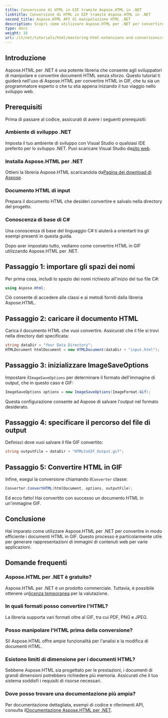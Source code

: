 ```yaml
---
title: Conversione di HTML in GIF tramite Aspose.HTML in .NET
linktitle: Conversione di HTML in GIF tramite Aspose.HTML in .NET
second_title: Aspose.HTML API di manipolazione HTML .NET
description: Scopri come utilizzare Aspose.HTML per .NET per convertire senza problemi documenti HTML in immagini GIF. Questa guida completa ti accompagna passo dopo passo.
type: docs
weight: 16
url: /it/net/tutorials/html/mastering-html-extensions-and-conversions/converting-html-to-gif/
---
```

## Introduzione

Aspose.HTML per .NET è una potente libreria che consente agli sviluppatori di manipolare e convertire documenti HTML senza sforzo. Questo tutorial ti guiderà nell'uso di Aspose.HTML per convertire HTML in GIF, che tu sia un programmatore esperto o che tu stia appena iniziando il tuo viaggio nello sviluppo web.

## Prerequisiti

Prima di passare al codice, assicurati di avere i seguenti prerequisiti:

### Ambiente di sviluppo .NET 

 Imposta il tuo ambiente di sviluppo con Visual Studio o qualsiasi IDE preferito per lo sviluppo .NET. Puoi scaricare Visual Studio da[sito web](https://visualstudio.microsoft.com/downloads/).

### Installa Aspose.HTML per .NET

 Ottieni la libreria Aspose.HTML scaricandola da[Pagina dei download di Aspose](https://releases.aspose.com/html/net/).

### Documento HTML di input

Prepara il documento HTML che desideri convertire e salvalo nella directory del progetto.

### Conoscenza di base di C#

Una conoscenza di base del linguaggio C# ti aiuterà a orientarti tra gli esempi presenti in questa guida.

Dopo aver impostato tutto, vediamo come convertire HTML in GIF utilizzando Aspose.HTML per .NET.

## Passaggio 1: importare gli spazi dei nomi

Per prima cosa, includi lo spazio dei nomi richiesto all'inizio del tuo file C#:

```csharp
using Aspose.Html;
```

Ciò consente di accedere alle classi e ai metodi forniti dalla libreria Aspose.HTML.

## Passaggio 2: caricare il documento HTML

Carica il documento HTML che vuoi convertire. Assicurati che il file si trovi nella directory dati specificata:

```csharp
string dataDir = "Your Data Directory";
HTMLDocument htmlDocument = new HTMLDocument(dataDir + "input.html");
```

## Passaggio 3: inizializzare ImageSaveOptions

 Impostare il`ImageSaveOptions` per determinare il formato dell'immagine di output, che in questo caso è GIF:

```csharp
ImageSaveOptions options = new ImageSaveOptions(ImageFormat.Gif);
```

Questa configurazione consente ad Aspose di salvare l'output nel formato desiderato.

## Passaggio 4: specificare il percorso del file di output

Definisci dove vuoi salvare il file GIF convertito:

```csharp
string outputFile = dataDir + "HTMLtoGIF_Output.gif";
```

## Passaggio 5: Convertire HTML in GIF

Infine, esegui la conversione chiamando il`Converter` classe:

```csharp
Converter.ConvertHTML(htmlDocument, options, outputFile);
```

Ed ecco fatto! Hai convertito con successo un documento HTML in un'immagine GIF.

## Conclusione

Hai imparato come utilizzare Aspose.HTML per .NET per convertire in modo efficiente i documenti HTML in GIF. Questo processo è particolarmente utile per generare rappresentazioni di immagini di contenuti web per varie applicazioni.

## Domande frequenti

### Aspose.HTML per .NET è gratuito?  
 Aspose.HTML per .NET è un prodotto commerciale. Tuttavia, è possibile ottenere un[licenza temporanea](https://purchase.conholdate.com/temporary-license/) per la valutazione.

### In quali formati posso convertire l'HTML?  
La libreria supporta vari formati oltre al GIF, tra cui PDF, PNG e JPEG.

### Posso manipolare l'HTML prima della conversione?  
Sì! Aspose.HTML offre ampie funzionalità per l'analisi e la modifica di documenti HTML.

### Esistono limiti di dimensione per i documenti HTML?  
Sebbene Aspose.HTML sia progettato per le prestazioni, i documenti di grandi dimensioni potrebbero richiedere più memoria. Assicurati che il tuo sistema soddisfi i requisiti di risorse necessari.

### Dove posso trovare una documentazione più ampia?  
 Per documentazione dettagliata, esempi di codice e riferimenti API, consulta il[Documentazione Aspose.HTML per .NET](https://reference.aspose.com/html/net/).